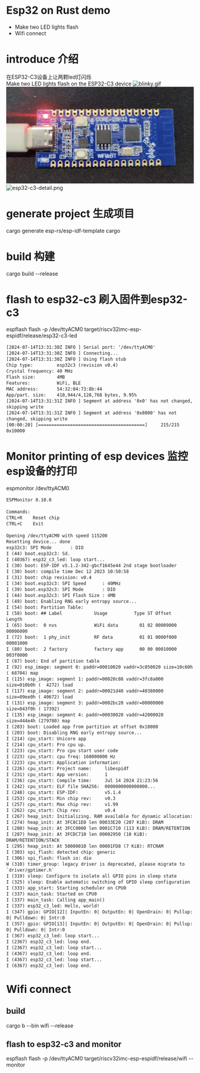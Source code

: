 # Esp32 on Rust demo
* Make two LED lights flash
* Wifi connect

# introduce 介绍
在ESP32-C3设备上让两颗led灯闪烁  
Make two LED lights flash on the ESP32-C3 device
![blinky.gif](blinky.gif)
![esp32-c3.png](esp32-c3.png)
![esp32-c3-detail.png](esp32-c3-detail.png)

# generate project 生成项目
cargo generate esp-rs/esp-idf-template cargo

# build 构建
cargo build --release

# flash to esp32-c3 刷入固件到esp32-c3
espflash flash -p /dev/ttyACM0  target/riscv32imc-esp-espidf/release/esp32-c3-led

```
[2024-07-14T13:31:30Z INFO ] Serial port: '/dev/ttyACM0'  
[2024-07-14T13:31:30Z INFO ] Connecting...  
[2024-07-14T13:31:30Z INFO ] Using flash stub  
Chip type:         esp32c3 (revision v0.4)  
Crystal frequency: 40 MHz  
Flash size:        4MB  
Features:          WiFi, BLE  
MAC address:       54:32:04:73:8b:44  
App/part. size:    410,944/4,128,768 bytes, 9.95%  
[2024-07-14T13:31:31Z INFO ] Segment at address '0x0' has not changed, skipping write  
[2024-07-14T13:31:31Z INFO ] Segment at address '0x8000' has not changed, skipping write  
[00:00:20] [========================================]     215/215     0x10000         
```


# Monitor printing of esp devices 监控esp设备的打印
espmonitor /dev/ttyACM0

```
ESPMonitor 0.10.0

Commands:
CTRL+R    Reset chip
CTRL+C    Exit

Opening /dev/ttyACM0 with speed 115200
Resetting device... done
esp32c3: SPI Mode       : DIO
I (44) boot.esp32c3: Sd.
I (40367) esp32_c3_led: loop start...
I (30) boot: ESP-IDF v5.1.2-342-gbcf1645e44 2nd stage bootloader
I (30) boot: compile time Dec 12 2023 10:50:58
I (31) boot: chip revision: v0.4
I (34) boot.esp32c3: SPI Speed      : 40MHz
I (39) boot.esp32c3: SPI Mode       : DIO
I (44) boot.esp32c3: SPI Flash Size : 4MB
I (49) boot: Enabling RNG early entropy source...
I (54) boot: Partition Table:
I (58) boot: ## Label            Usage          Type ST Offset   Length
I (65) boot:  0 nvs              WiFi data        01 02 00009000 00006000
I (72) boot:  1 phy_init         RF data          01 01 0000f000 00001000
I (80) boot:  2 factory          factory app      00 00 00010000 003f0000
I (87) boot: End of partition table
I (92) esp_image: segment 0: paddr=00010020 vaddr=3c050020 size=10c60h ( 68704) map
I (115) esp_image: segment 1: paddr=00020c88 vaddr=3fc8a000 size=010b0h (  4272) load
I (117) esp_image: segment 2: paddr=00021d40 vaddr=40380000 size=09ee0h ( 40672) load
I (131) esp_image: segment 3: paddr=0002bc28 vaddr=00000000 size=043f0h ( 17392)
I (135) esp_image: segment 4: paddr=00030020 vaddr=42000020 size=444e4h (279780) map
I (203) boot: Loaded app from partition at offset 0x10000
I (203) boot: Disabling RNG early entropy source...
I (214) cpu_start: Unicore app
I (214) cpu_start: Pro cpu up.
I (223) cpu_start: Pro cpu start user code
I (223) cpu_start: cpu freq: 160000000 Hz
I (223) cpu_start: Application information:
I (226) cpu_start: Project name:     libespidf
I (231) cpu_start: App version:      1
I (236) cpu_start: Compile time:     Jul 14 2024 21:23:56
I (242) cpu_start: ELF file SHA256:  0000000000000000...
I (248) cpu_start: ESP-IDF:          v5.1.4
I (253) cpu_start: Min chip rev:     v0.3
I (257) cpu_start: Max chip rev:     v1.99
I (262) cpu_start: Chip rev:         v0.4
I (267) heap_init: Initializing. RAM available for dynamic allocation:
I (274) heap_init: At 3FC8C1E0 len 00033E20 (207 KiB): DRAM
I (280) heap_init: At 3FCC0000 len 0001C710 (113 KiB): DRAM/RETENTION
I (287) heap_init: At 3FCDC710 len 00002950 (10 KiB): DRAM/RETENTION/STACK
I (295) heap_init: At 50000010 len 00001FD8 (7 KiB): RTCRAM
I (303) spi_flash: detected chip: generic
I (306) spi_flash: flash io: dio
W (310) timer_group: legacy driver is deprecated, please migrate to `driver/gptimer.h`
I (319) sleep: Configure to isolate all GPIO pins in sleep state
I (325) sleep: Enable automatic switching of GPIO sleep configuration
I (333) app_start: Starting scheduler on CPU0
I (337) main_task: Started on CPU0
I (337) main_task: Calling app_main()
I (337) esp32_c3_led: Hello, world!
I (347) gpio: GPIO[12]| InputEn: 0| OutputEn: 0| OpenDrain: 0| Pullup: 0| Pulldown: 0| Intr:0
I (357) gpio: GPIO[13]| InputEn: 0| OutputEn: 0| OpenDrain: 0| Pullup: 0| Pulldown: 0| Intr:0
I (367) esp32_c3_led: loop start...
I (2367) esp32_c3_led: loop end.
I (2367) esp32_c3_led: loop start...
I (4367) esp32_c3_led: loop end.
I (4367) esp32_c3_led: loop start...
I (6367) esp32_c3_led: loop end.
```

# Wifi connect
## build
cargo b --bin wifi --release

## flash to esp32-c3  and monitor
espflash flash -p /dev/ttyACM0  target/riscv32imc-esp-espidf/release/wifi --monitor
